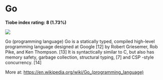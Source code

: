 # Go
**Tiobe index rating: 8 (1.73%)**



![](https://www.freecodecamp.org/news/content/images/2021/10/golang.png)

Go (programming language) Go is a statically typed, compiled high-level programming language designed at Google [12] by Robert Griesemer, Rob Pike, and Ken Thompson. [13] It is syntactically similar to C, but also has memory safety, garbage collection, structural typing, [7] and CSP -style concurrency. [14]

More at: https://en.wikipedia.org/wiki/Go_(programming_language)
